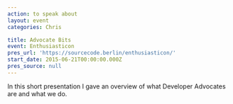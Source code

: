 ```yaml
---
action: to speak about
layout: event
categories: Chris

title: Advocate Bits
event: Enthusiasticon
pres_url: 'https://sourcecode.berlin/enthusiasticon/'
start_date: 2015-06-21T00:00:00.000Z
pres_source: null
---
```


In this short presentation I gave an overview of what Developer Advocates are and what we do.
